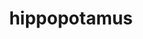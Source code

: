 ---
layout: animals&nature
title: hippopotamus
emoji: hippopotamus
permalink: 🦛.html
image: assets/img/3moji/hippopotamus.png
---